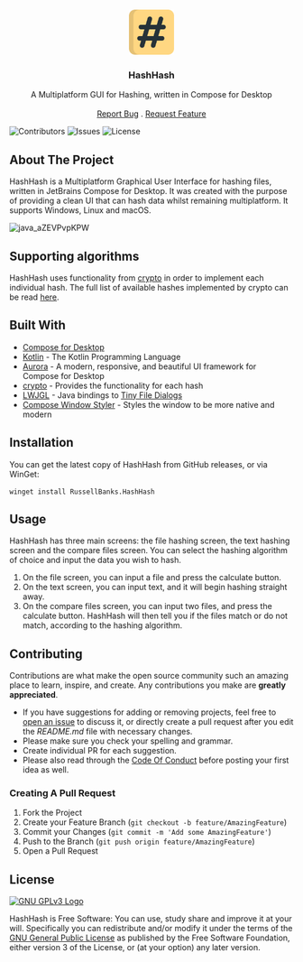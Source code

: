 <br/>
<p align="center">
  <img title="HashHash Logo" src="src/main/resources/logo.svg" alt="hash" width="80">
  <h3 align="center">HashHash</h3>
<p>

<p align="center">
    A Multiplatform GUI for Hashing, written in Compose for Desktop
    <br/>
    <br/>
    <a href="https://github.com/BanDev/HashHash/issues">Report Bug</a>
    .
    <a href="https://github.com/BanDev/HashHash/issues">Request Feature</a>
</p>

![Contributors](https://img.shields.io/github/contributors/BanDev/HashHash?color=dark-green) ![Issues](https://img.shields.io/github/issues/BanDev/HashHash) ![License](https://img.shields.io/github/license/BanDev/HashHash)

## About The Project

HashHash is a Multiplatform Graphical User Interface for hashing files, written in JetBrains Compose for Desktop. It was created with the purpose of providing a clean UI that can hash data whilst remaining multiplatform. It supports Windows, Linux and macOS.

![java_aZEVPvpKPW](https://user-images.githubusercontent.com/74878137/176003766-aa704d18-5e69-4c8a-97c3-cec2ad4b54cd.png)

## Supporting algorithms

HashHash uses functionality from [crypto](https://github.com/appmattus/crypto) in order to implement each individual hash. The full list of available hashes implemented by crypto can be read [here](https://github.com/appmattus/crypto/tree/main/cryptohash).

## Built With

* [Compose for Desktop](https://github.com/JetBrains/compose-jb)
* [Kotlin](https://kotlinlang.org/) - The Kotlin Programming Language
* [Aurora](https://github.com/kirill-grouchnikov/aurora) - A modern, responsive, and beautiful UI framework for Compose for Desktop
* [crypto](https://github.com/appmattus/crypto) - Provides the functionality for each hash
* [LWJGL](https://github.com/LWJGL/lwjgl3) - Java bindings to [Tiny File Dialogs](https://sourceforge.net/projects/tinyfiledialogs/)
* [Compose Window Styler](https://github.com/MayakaApps/ComposeWindowStyler) - Styles the window to be more native and modern

## Installation

You can get the latest copy of HashHash from GitHub releases, or via WinGet:

```
winget install RussellBanks.HashHash
```

## Usage

HashHash has three main screens: the file hashing screen, the text hashing screen and the compare files screen. You can select the hashing algorithm of choice and input the data you wish to hash.

1. On the file screen, you can input a file and press the calculate button.
2. On the text screen, you can input text, and it will begin hashing straight away.
3. On the compare files screen, you can input two files, and press the calculate button. HashHash will then tell you if the files match or do not match, according to the hashing algorithm.

## Contributing

Contributions are what make the open source community such an amazing place to learn, inspire, and create. Any contributions you make are **greatly appreciated**.

* If you have suggestions for adding or removing projects, feel free to [open an issue](https://github.com/BanDev/HashHash/issues/new) to discuss it, or directly create a pull request after you edit the *README.md* file with necessary changes.
* Please make sure you check your spelling and grammar.
* Create individual PR for each suggestion.
* Please also read through the [Code Of Conduct](https://github.com/BanDev/HashHash/blob/main/CODE_OF_CONDUCT.md) before posting your first idea as well.

### Creating A Pull Request

1. Fork the Project
2. Create your Feature Branch (`git checkout -b feature/AmazingFeature`)
3. Commit your Changes (`git commit -m 'Add some AmazingFeature'`)
4. Push to the Branch (`git push origin feature/AmazingFeature`)
5. Open a Pull Request

## License

[![GNU GPLv3 Logo](https://www.gnu.org/graphics/gplv3-127x51.png)](http://www.gnu.org/licenses/gpl-3.0.en.html)

HashHash is Free Software: You can use, study share and improve it at your will. Specifically you can redistribute and/or modify it under the terms of the [GNU General Public License](http://www.gnu.org/licenses/gpl-3.0.en.html) as published by the Free Software Foundation, either version 3 of the License, or (at your option) any later version.
